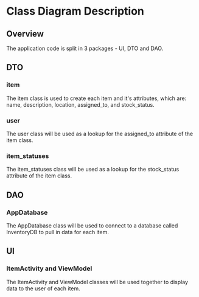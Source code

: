 # Class Diagram Description

## Overview

The application code is split in 3 packages - UI, DTO and DAO.

## DTO

### item

The item class is used to create each item and it's attributes, which are: name, description, location, assigned_to, and stock_status.

### user

The user class will be used as a lookup for the assigned_to attribute of the item class.

### item_statuses

The item_statuses class will be used as a lookup for the stock_status attribute of the item class.

## DAO

### AppDatabase

The AppDatabase class will be used to connect to a database called InventoryDB to pull in data for each item.

## UI

### ItemActivity and ViewModel

The ItemActivity and ViewModel classes will be used together to display data to the user of each item.
